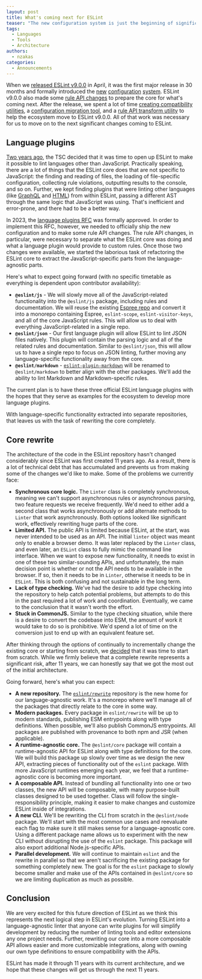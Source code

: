 ```yaml
---
layout: post
title: What's coming next for ESLint
teaser: "The new configuration system is just the beginning of significant changes coming to ESLint."
tags:
  - Languages
  - Tools
  - Architecture
authors:
  - nzakas
categories:
  - Announcements
---
```


When we [released ESLint v9.0.0](https://eslint.org/blog/2024/04/eslint-v9.0.0-released/) in April, it was the first major release in 30 months and formally introduced the [new](https://eslint.org/blog/2022/08/new-config-system-part-1/) [configuration](https://eslint.org/blog/2022/08/new-config-system-part-2/) [system](https://eslint.org/blog/2022/08/new-config-system-part-3/). ESLint v9.0.0 also made some [rule API changes](https://eslint.org/blog/2023/09/preparing-custom-rules-eslint-v9/) to prepare the core for what's coming next. After the release, we spent a lot of time [creating compatibility utilities](https://eslint.org/blog/2024/05/eslint-compatibility-utilities/), a [configuration migration tool](https://eslint.org/blog/2024/05/eslint-configuration-migrator/), and a [rule API transform utility](https://github.com/eslint/eslint-transforms) to help the ecosystem move to ESLint v9.0.0. All of that work was necessary for us to move on to the next significant changes coming to ESLint.

## Language plugins

[Two years ago](https://github.com/eslint/eslint/issues/15562), the TSC decided that it was time to open up ESLint to make it possible to lint languages other than JavaScript. Practically speaking, there are a lot of things that the ESLint core does that are not specific to JavaScript: the finding and reading of files, the loading of file-specific configuration, collecting rule violations, outputting results to the console, and so on. Further, we kept finding plugins that were linting other languages (like [GraphQL](https://the-guild.dev/graphql/eslint/docs) and [HTML](https://html-eslint.org/)) from within ESLint, passing a different AST through the same logic that JavaScript was using. That's inefficient and error-prone, and there had to be a better way.

In 2023, the [language plugins RFC](https://github.com/eslint/rfcs/blob/main/designs/2022-languages/README.md) was formally approved. In order to implement this RFC, however, we needed to officially ship the new configuration and to make some rule API changes. The rule API changes, in particular, were necessary to separate what the ESLint core was doing and what a language plugin would provide to custom rules. Once those two changes were available, we started the laborious task of refactoring the ESLint core to extract the JavaScript-specific parts from the language-agnostic parts.

Here's what to expect going forward (with no specific timetable as everything is dependent upon contributor availability):

* **`@eslint/js`** - We will slowly move all of the JavaScript-related functionality into the `@eslint/js` package, including rules and documentation. We will reuse the existing [Espree repo](https://github.com/eslint/espree/issues/609) and convert it into a monorepo containing Espree, `eslint-scope`, `eslint-visitor-keys`, and all of the core JavaScript rules. This will allow us to deal with everything JavaScript-related in a single repo.
* **`@eslint/json`** - Our first language plugin will allow ESLint to lint JSON files natively. This plugin will contain the parsing logic and all of the related rules and documentation. Similar to `@eslint/json`, this will allow us to have a single repo to focus on JSON linting, further moving any language-specific functionality away from the core.
* **`@eslint/markdown`** - [`eslint-plugin-markdown`](https://github.com/eslint/eslint-plugin-markdown) will be renamed to `@eslint/markdown` to better align with the other packages. We'll add the ability to lint Markdown and Markdown-specific rules.

The current plan is to have these three official ESLint language plugins with the hopes that they serve as examples for the ecosystem to develop more language plugins.

With language-specific functionality extracted into separate repositories, that leaves us with the task of rewriting the core completely.

## Core rewrite

The architecture of the code in the ESLint repository hasn't changed considerably since ESLint was first created 11 years ago. As a result, there is a lot of technical debt that has accumulated and prevents us from making some of the changes we'd like to make. Some of the problems we currently face:

* **Synchronous core logic.** The `Linter` class is completely synchronous, meaning we can't support asynchronous rules or asynchronous parsing, two feature requests we receive frequently. We'd need to either add a second class that works asynchronously or add alternate methods to `Linter` that work asynchronously. Both options looked like significant work, effectively rewriting huge parts of the core.
* **Limited API.** The public API is limited because ESLint, at the start, was never intended to be used as an API. The initial `linter` object was meant only to enable a browser demo. It was later replaced by the `Linter` class, and even later, an `ESLint` class to fully mimic the command line interface. When we want to expose new functionality, it needs to exist in one of these two similar-sounding APIs, and unfortunately, the main decision point is whether or not the API needs to be available in the browser. If so, then it needs to be in `Linter`, otherwise it needs to be in `ESLint`. This is both confusing and not sustainable in the long term.
* **Lack of type checking.** We've had the desire to add type checking into the repository to help catch potential problems, but attempts to do this in the past required a lot of work and coordination. Eventually, we came to the conclusion that it wasn't worth the effort.
* **Stuck in CommonJS.** Similar to the type checking situation, while there is a desire to convert the codebase into ESM, the amount of work it would take to do so is prohibitive. We'd spend a lot of time on the conversion just to end up with an equivalent feature set.

After thinking through the options of continually to incrementally change the existing core or starting from scratch, we [decided](https://github.com/eslint/rewrite/blob/main/decisions/001-rewrite-core.md) that it was time to start from scratch. While we firmly believe that a complete rewrite represents a significant risk, after 11 years, we can honestly say that we got the most out of the initial architecture.

Going forward, here's what you can expect:

* **A new repository.** The [`eslint/rewrite`](https://github.com/eslint/rewrite) repository is the new home for our language-agnostic work. It's a monorepo where we'll manage all of the packages that directly relate to the core in some way.
* **Modern packages.** Every package in `eslint/rewrite` will be up to modern standards, publishing ESM entrypoints along with type definitions. When possible, we'll also publish CommonJS entrypoints. All packages are published with provenance to both npm and JSR (when applicable).
* **A runtime-agnostic core.** The `@eslint/core` package will contain a runtime-agnostic API for ESLint along with type definitions for the core. We will build this package up slowly over time as we design the new API, extracting pieces of functionality out of the `eslint` package. With more JavaScript runtimes emerging each year, we feel that a runtime-agnostic core is becoming more important.
* **A composable API.** Instead of bundling all functionality into one or two classes, the new API will be composable, with many purpose-built classes designed to be used together. Class will follow the single-responsibility principle, making it easier to make changes and customize ESLint inside of integrations.
* **A new CLI.** We'll be rewriting the CLI from scratch in the `@eslint/node` package. We'll start with the most common use cases and reevaluate each flag to make sure it still makes sense for a language-agnostic core. Using a different package name allows us to experiment with the new CLI without disrupting the use of the `eslint` package. This package will also export additional Node.js-specific APIs.
* **Parallel development.** We will continue to maintain `eslint` and the rewrite in parallel so that we aren't sacrificing the existing package for something completely new. The goal is for the `eslint` package to slowly become smaller and make use of the APIs contained in `@eslint/core` so we are limiting duplication as much as possible.

## Conclusion

We are very excited for this future direction of ESLint as we think this represents the next logical step in ESLint's evolution. Turning ESLint into a language-agnostic linter that anyone can write plugins for will simplify development by reducing the number of linting tools and editor extensions any one project needs. Further, rewriting our core into a more composable API allows easier and more customizable integrations, along with owning our own type definitions to ensure compatibility with the APIs.

ESLint has made it through 11 years with its current architecture, and we hope that these changes will get us through the next 11 years.
